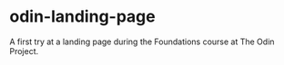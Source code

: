 # odin-landing-page

A first try at a landing page during the Foundations course at The Odin Project.